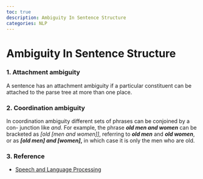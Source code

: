 ```yaml
---
toc: true
description: Ambiguity In Sentence Structure
categories: NLP
---
```


# Ambiguity In Sentence Structure

### 1. Attachment ambiguity

A sentence has an attachment ambiguity if a particular constituent can be attached to the parse tree at more than one place.

### 2. Coordination ambiguity

In coordination ambiguity different sets of phrases can be conjoined by a con- junction like *and*. For example, the phrase ***old men and women*** can be bracketed as *[old [men and women]]*, referring to ***old men*** and ***old women***, or as ***[old men] and [women]*,** in which case it is only the men who are old.

### 3. Reference

- [Speech and Language Processing](https://web.stanford.edu/~jurafsky/slp3/)